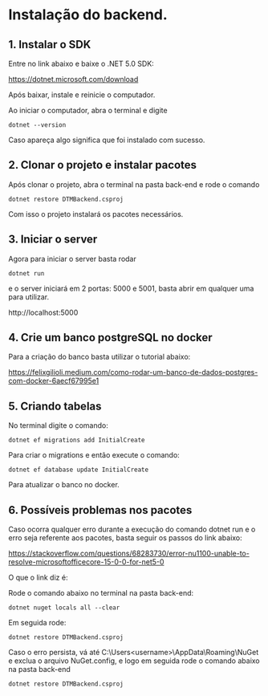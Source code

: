 # Instalação do backend.

## 1. Instalar o SDK

Entre no link abaixo e baixe o .NET 5.0 SDK:

https://dotnet.microsoft.com/download

Após baixar, instale e reinicie o computador.

Ao iniciar o computador, abra o terminal e digite

    dotnet --version

Caso apareça algo significa que foi instalado com sucesso.

## 2. Clonar o projeto e instalar pacotes

Após clonar o projeto, abra o terminal na pasta back-end e rode o comando

    dotnet restore DTMBackend.csproj

Com isso o projeto instalará os pacotes necessários.

## 3. Iniciar o server

Agora para iniciar o server basta rodar

    dotnet run

e o server iniciará em 2 portas: 5000 e 5001, basta abrir em qualquer uma para utilizar.

http://localhost:5000

## 4. Crie um banco postgreSQL no docker

Para a criação do banco basta utilizar o tutorial abaixo:

https://felixgilioli.medium.com/como-rodar-um-banco-de-dados-postgres-com-docker-6aecf67995e1

## 5. Criando tabelas

No terminal digite o comando:

    dotnet ef migrations add InitialCreate

Para criar o migrations e então execute o comando:
    
    dotnet ef database update InitialCreate

Para atualizar o banco no docker.


## 6. Possíveis problemas nos pacotes

Caso ocorra qualquer erro durante a execução do comando dotnet run e o erro seja referente aos pacotes, basta seguir os passos do link abaixo:

https://stackoverflow.com/questions/68283730/error-nu1100-unable-to-resolve-microsoftofficecore-15-0-0-for-net5-0

O que o link diz é:

Rode o comando abaixo no terminal na pasta back-end:

    dotnet nuget locals all --clear

Em seguida rode:

    dotnet restore DTMBackend.csproj

Caso o erro persista, vá até C:\Users\<username>\AppData\Roaming\NuGet e exclua o arquivo NuGet.config, e logo em seguida rode o comando abaixo na pasta back-end

    dotnet restore DTMBackend.csproj
